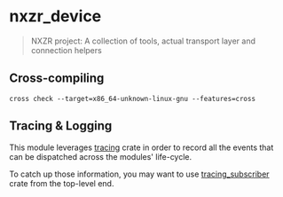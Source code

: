# nxzr_device

> NXZR project: A collection of tools, actual transport layer and connection helpers

## Cross-compiling

```shell
cross check --target=x86_64-unknown-linux-gnu --features=cross
```

## Tracing & Logging

This module leverages [tracing](https://github.com/tokio-rs/tracing) crate in order to record all the events that can be dispatched across the modules' life-cycle.

To catch up those information, you may want to use [tracing_subscriber](https://docs.rs/tracing-subscriber/latest/tracing_subscriber/) crate from the top-level end.
